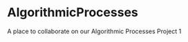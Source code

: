AlgorithmicProcesses
====================

A place to collaborate on our Algorithmic Processes Project 1
